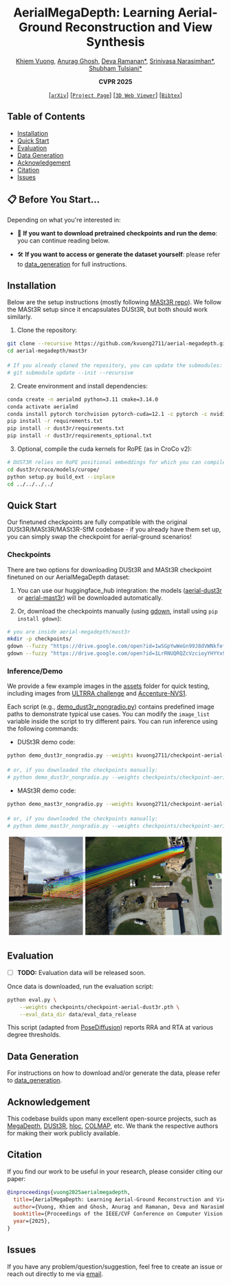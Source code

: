 <div align="center">

# AerialMegaDepth: Learning Aerial-Ground Reconstruction and View Synthesis

[Khiem Vuong](https://www.khiemvuong.com/), [Anurag Ghosh](https://anuragxel.github.io/), [Deva Ramanan*](https://www.cs.cmu.edu/~deva), [Srinivasa Narasimhan*](https://www.cs.cmu.edu/~srinivas), [Shubham Tulsiani*](https://shubhtuls.github.io/)

**CVPR 2025**

[[`arXiv`](https://arxiv.org/abs/2504.13157)]
[[`Project Page`](https://aerial-megadepth.github.io/)]
[[`3D Web Viewer`](https://aerial-megadepth.github.io/web-viewer/)]
[[`Bibtex`](#citation)]

</div>

## Table of Contents

- [Installation](#installation)
- [Quick Start](#quick-start)
- [Evaluation](#evaluation)
- [Data Generation](#data-generation)
- [Acknowledgement](#acknowledgement)
- [Citation](#citation)
- [Issues](#issues)

## 📋 Before You Start...
Depending on what you're interested in:

- 🚀 **If you want to download pretrained checkpoints and run the demo**: you can continue reading below.

- 🛠️ **If you want to access or generate the dataset yourself**: please refer to [data_generation](data_generation) for full instructions.

## Installation

Below are the setup instructions (mostly following [MASt3R repo](https://github.com/naver/mast3r)). We follow the MASt3R setup since it encapsulates DUSt3R, but both should work similarly.


1. Clone the repository:
```bash
git clone --recursive https://github.com/kvuong2711/aerial-megadepth.git
cd aerial-megadepth/mast3r

# If you already cloned the repository, you can update the submodules:
# git submodule update --init --recursive
```
2. Create environment and install dependencies:
```bash
conda create -n aerialmd python=3.11 cmake=3.14.0
conda activate aerialmd 
conda install pytorch torchvision pytorch-cuda=12.1 -c pytorch -c nvidia  # use the correct version of cuda for your system
pip install -r requirements.txt
pip install -r dust3r/requirements.txt
pip install -r dust3r/requirements_optional.txt
```
3. Optional, compile the cuda kernels for RoPE (as in CroCo v2):
```bash
# DUST3R relies on RoPE positional embeddings for which you can compile some cuda kernels for faster runtime.
cd dust3r/croco/models/curope/
python setup.py build_ext --inplace
cd ../../../../
```

## Quick Start
Our finetuned checkpoints are fully compatible with the original DUSt3R/MASt3R/MASt3R-SfM codebase - if you already have them set up, you can simply swap the checkpoint for aerial-ground scenarios!

### Checkpoints

There are two options for downloading DUSt3R and MASt3R checkpoint finetuned on our AerialMegaDepth dataset:

1. You can use our huggingface_hub integration: the models ([aerial-dust3r](https://huggingface.co/kvuong2711/checkpoint-aerial-dust3r) or [aerial-mast3r](https://huggingface.co/kvuong2711/checkpoint-aerial-mast3r)) will be downloaded automatically.

2. Or, download the checkpoints manually (using [gdown](https://github.com/wkentaro/gdown), install using `pip install gdown`):

```bash
# you are inside aerial-megadepth/mast3r
mkdir -p checkpoints/
gdown --fuzzy "https://drive.google.com/open?id=1wSGpYwWeGn99J8dVWNkfefwmWMAH7LFT" -O checkpoints/  # checkpoint-aerial-dust3r.pth
gdown --fuzzy "https://drive.google.com/open?id=1LrRNUQRQZcVzcioyYHYYx9ImypSZpUq2" -O checkpoints/  # checkpoint-aerial-mast3r.pth
```

### Inference/Demo
We provide a few example images in the [assets](assets) folder for quick testing, including images from [ULTRRA challenge](https://sites.google.com/view/ultrra-wacv-2025) and [Accenture-NVS1](https://arxiv.org/pdf/2503.18711).

Each script (e.g., [demo_dust3r_nongradio.py](mast3r/demo_dust3r_nongradio.py)) contains predefined image paths to demonstrate typical use cases. You can modify the `image_list` variable inside the script to try different pairs. You can run inference using the following commands:

- DUSt3R demo code:
```bash
python demo_dust3r_nongradio.py --weights kvuong2711/checkpoint-aerial-dust3r

# or, if you downloaded the checkpoints manually:
# python demo_dust3r_nongradio.py --weights checkpoints/checkpoint-aerial-dust3r.pth
```

- MASt3R demo code:
```bash
python demo_mast3r_nongradio.py --weights kvuong2711/checkpoint-aerial-mast3r

# or, if you downloaded the checkpoints manually:
# python demo_mast3r_nongradio.py --weights checkpoints/checkpoint-aerial-mast3r.pth
```
![matching example](assets/figures/matches_figure.png)

## Evaluation

- [ ] **TODO:** Evaluation data will be released soon.

Once data is downloaded, run the evaluation script:
```bash
python eval.py \
    --weights checkpoints/checkpoint-aerial-dust3r.pth \
    --eval_data_dir data/eval_data_release
```
This script (adapted from [PoseDiffusion](https://github.com/facebookresearch/PoseDiffusion)) reports RRA and RTA at various degree thresholds.

## Data Generation
For instructions on how to download and/or generate the data, please refer to [data_generation](data_generation).

## Acknowledgement
This codebase builds upon many excellent open-source projects, such as [MegaDepth](https://www.cs.cornell.edu/projects/megadepth), [DUSt3R](https://github.com/naver/dust3r), [hloc](https://github.com/cvg/Hierarchical-Localization), [COLMAP](https://github.com/colmap/colmap), etc. We thank the respective authors for making their work publicly available.

## Citation
If you find our work to be useful in your research, please consider citing our paper:

```bibtex
@inproceedings{vuong2025aerialmegadepth,
  title={AerialMegaDepth: Learning Aerial-Ground Reconstruction and View Synthesis},
  author={Vuong, Khiem and Ghosh, Anurag and Ramanan, Deva and Narasimhan, Srinivasa and Tulsiani, Shubham},
  booktitle={Proceedings of the IEEE/CVF Conference on Computer Vision and Pattern Recognition},
  year={2025},
}
```

## Issues
If you have any problem/question/suggestion, feel free to create an issue or reach out directly to me via [email](mailto:kvuong@andrew.cmu.edu).
